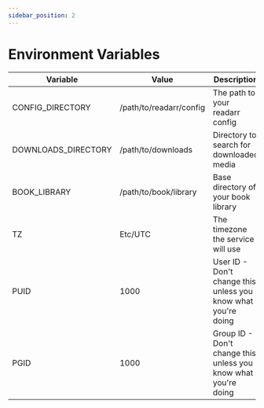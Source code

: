 ```yaml
---
sidebar_position: 2
---
```


# Environment Variables

| Variable            | Value                   | Description                                                    |
| ------------------- | ----------------------- | -------------------------------------------------------------- |
| CONFIG_DIRECTORY    | /path/to/readarr/config | The path to your readarr config                                |
| DOWNLOADS_DIRECTORY | /path/to/downloads      | Directory to search for downloaded media                       |
| BOOK_LIBRARY        | /path/to/book/library   | Base directory of your book library                            |
| TZ                  | Etc/UTC                 | The timezone the service will use                              |
| PUID                | 1000                    | User ID - Don't change this unless you know what you're doing  |
| PGID                | 1000                    | Group ID - Don't change this unless you know what you're doing |
